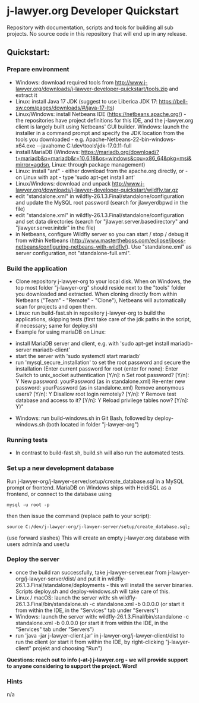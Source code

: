 # j-lawyer.org Developer Quickstart

Repository with documentation, scripts and tools for building all sub projects. No source code in this repository that will end up in any release.

## Quickstart: 
 
### Prepare environment

* Windows: download required tools from http://www.j-lawyer.org/downloads/j-lawyer-developer-quickstart/tools.zip and extract it
* Linux: install Java 17 JDK (suggest to use Liberica JDK 17: https://bell-sw.com/pages/downloads/#/java-17-lts)
* Linux/Windows: install Netbeans IDE (https://netbeans.apache.org/) - the repositories have project definitions for this IDE, and the j-lawyer.org client is largely built using Netbeans' GUI builder. Windows: launch the installer in a command prompt and specify the JDK location from the tools you downloaded - e.g. Apache-Netbeans-22-bin-windows-x64.exe --javahome C:\dev\tools\jdk-17.0.11-full
* install MariaDB (Windows: https://mariadb.org/download/?t=mariadb&p=mariadb&r=10.6.18&os=windows&cpu=x86_64&pkg=msi&mirror=agdsn, Linux: through package management)
* Linux: install "ant" - either download from the apache.org directly, or - on Linux with apt - type 'sudo apt-get install ant'
* Linux/Windows: download and unpack http://www.j-lawyer.org/downloads/j-lawyer-developer-quickstart/wildfly.tar.gz
* edit "standalone.xml" in wildfly-26.1.3.Final/standalone/configuration and update the MySQL root password (search for jlawyerdbpwd in the file)
* edit "standalone.xml" in wildfly-26.1.3.Final/standalone/configuration and set data directories (search for "jlawyer.server.basedirectory" and "jlawyer.server.initdir" in the file)
* in Netbeans, configure Wildfly server so you can start / stop / debug it from within Netbeans (http://www.mastertheboss.com/eclipse/jboss-netbeans/configuring-netbeans-with-wildfly/). Use "standalone.xml" as server configuration, not "standalone-full.xml". 

### Build the application

* Clone repository j-lawyer-org to your local disk. When on Windows, the top most folder "j-lawyer-org" should reside next to the "tools" folder you downloaded and extracted. When cloning directly from within Netbeans ("Team" - "Remote" - "Clone"), Netbeans will automatically scan for projects and open them.
* Linux: run build-fast.sh in repository j-lawyer-org to build the applications, skipping tests (first take care of the jdk paths in the script, if necessary; same for deploy.sh)
* Example for using mariaDB on Linux: 
- install MariaDB server and client, e.g. with 'sudo apt-get install mariadb-server mariadb-client'
- start the server with 'sudo systemctl start mariadb'
- run 'mysql_secure_installation' to set the root password and secure the installation 
    (Enter current password for root (enter for none): Enter
    Switch to unix_socket authentication [Y/n]: n
    Set root password? [Y/n]: Y
    New password: yourPassword (as in standalone.xml)
    Re-enter new password: yourPassword (as in standalone.xml)
    Remove anonymous users? [Y/n]: Y
    Disallow root login remotely? [Y/n]: Y
    Remove test database and access to it? [Y/n]: Y
    Reload privilege tables now? [Y/n]: Y)"
* Windows: run build-windows.sh in Git Bash, followed by deploy-windows.sh (both located in folder "j-lawyer-org")

### Running tests

* In contrast to build-fast.sh, build.sh will also run the automated tests.

### Set up a new development database

Run j-lawyer-org/j-lawyer-server/setup/create_database.sql in a MySQL prompt or frontend. MariaDB on Windows ships with HeidiSQL as a frontend, or connect to the database using

    mysql -u root -p

then then issue the command (replace path to your script):

    source C:/dev/j-lawyer-org/j-lawyer-server/setup/create_database.sql;

(use forward slashes)
This will create an empty j-lawyer.org database with users admin/a and user/u

### Deploy the server

* once the build ran successfully, take j-lawyer-server.ear from j-lawyer-org/j-lawyer-server/dist/ and put it in wildfly-26.1.3.Final/standalone/deployments - this will install the server binaries. Scripts deploy.sh and deploy-windows.sh will take care of this.
* Linux / macOS: launch the server with: sh wildfly-26.1.3.Final/bin/standalone.sh -c standalone.xml -b 0.0.0.0 (or start it from within the IDE, in the "Services" tab under "Servers")
* Windows: launch the server with: wildfly-26.1.3.Final/bin/standalone -c standalone.xml -b 0.0.0.0 (or start it from within the IDE, in the "Services" tab under "Servers")
* run 'java -jar j-lawyer-client.jar' in j-lawyer-org/j-lawyer-client/dist to run the client (or start it from within the IDE, by right-clicking "j-lawyer-client" projekt and choosing "Run")

**Questions: reach out to info (-at-) j-lawyer.org - we will provide support to anyone considering to support the project. Word!** 

### Hints

n/a

